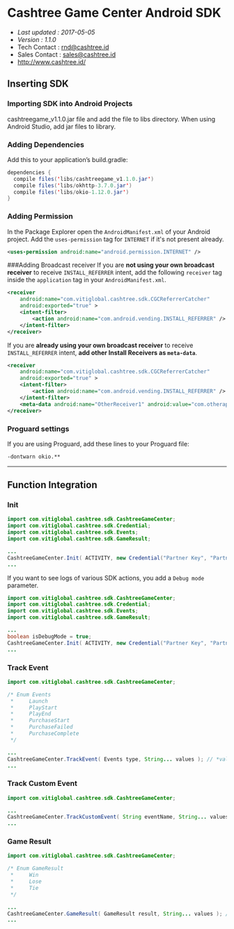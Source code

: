 # Cashtree Game Center Android SDK

- *Last updated : 2017-05-05*
- *Version : 1.1.0*
- Tech Contact : rnd@cashtree.id
- Sales Contact : sales@cashtree.id
- http://www.cashtree.id/

## Inserting SDK

### Importing SDK into Android Projects
cashtreegame_v1.1.0.jar file and add the file to libs directory. When using Android Studio, add jar files to library.

### Adding Dependencies
Add this to your application’s build.gradle:
```java
dependencies {
  compile files('libs/cashtreegame_v1.1.0.jar')
  compile files('libs/okhttp-3.7.0.jar')
  compile files('libs/okio-1.12.0.jar')
}
```

### Adding Permission
In the Package Explorer open the ```AndroidManifest.xml``` of your Android project. Add the ```uses-permission``` tag for ```INTERNET``` if it's not present already.
```xml
<uses-permission android:name="android.permission.INTERNET" />
```

###Adding Broadcast receiver
If you are **not using your own broadcast receiver** to receive ```INSTALL_REFERRER``` intent, add the following ```receiver``` tag inside the ```application``` tag in your ```AndroidManifest.xml```.
```xml
<receiver
    android:name="com.vitiglobal.cashtree.sdk.CGCReferrerCatcher"
    android:exported="true" >
    <intent-filter>
        <action android:name="com.android.vending.INSTALL_REFERRER" />
    </intent-filter>
</receiver>
```

If you are **already using your own broadcast receiver** to receive ```INSTALL_REFERRER``` intent, **add other Install Receivers as ```meta-data```**.
```xml
<receiver
    android:name="com.vitiglobal.cashtree.sdk.CGCReferrerCatcher"
    android:exported="true" >
    <intent-filter>
        <action android:name="com.android.vending.INSTALL_REFERRER" />
    </intent-filter>
    <meta-data android:name="OtherReceiver1" android:value="com.otherapp.sample.SampleReferrerReceiver"/>
</receiver>
```

### Proguard settings
If you are using Proguard, add these lines to your Proguard file:
```txt
-dontwarn okio.**
```

----

## Function Integration
### Init
```java
import com.vitiglobal.cashtree.sdk.CashtreeGameCenter;
import com.vitiglobal.cashtree.sdk.Credential;
import com.vitiglobal.cashtree.sdk.Events;
import com.vitiglobal.cashtree.sdk.GameResult;

...
CashtreeGameCenter.Init( ACTIVITY, new Credential("Partner Key", "Partner Secret") );
...
```

If you want to see logs of various SDK actions, you add a ```Debug mode``` parameter.
```java
import com.vitiglobal.cashtree.sdk.CashtreeGameCenter;
import com.vitiglobal.cashtree.sdk.Credential;
import com.vitiglobal.cashtree.sdk.Events;
import com.vitiglobal.cashtree.sdk.GameResult;

...
boolean isDebugMode = true;
CashtreeGameCenter.Init( ACTIVITY, new Credential("Partner Key", "Partner Secret", isDebugMode) );
...
```

### Track Event
```java
import com.vitiglobal.cashtree.sdk.CashtreeGameCenter;

/* Enum Events
 *     Launch
 *     PlayStart
 *     PlayEnd
 *     PurchaseStart
 *     PurchaseFailed
 *     PurchaseComplete
 */

...
CashtreeGameCenter.TrackEvent( Events type, String... values ); // *values* can pass up to 5 arguments.
...
```

### Track Custom Event
```java
import com.vitiglobal.cashtree.sdk.CashtreeGameCenter;

...
CashtreeGameCenter.TrackCustomEvent( String eventName, String... values ); // *values* can pass up to 5 arguments.
...
```

### Game Result
```java
import com.vitiglobal.cashtree.sdk.CashtreeGameCenter;

/* Enum GameResult
 *     Win
 *     Lose
 *     Tie
 */

...
CashtreeGameCenter.GameResult( GameResult result, String... values ); // *values* can pass up to 5 arguments.
...
```
